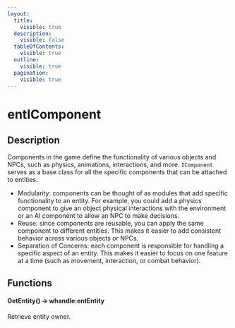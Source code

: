 ```yaml
---
layout:
  title:
    visible: true
  description:
    visible: false
  tableOfContents:
    visible: true
  outline:
    visible: true
  pagination:
    visible: true
---
```


# entIComponent

## Description

Components in the game define the functionality of various objects and NPCs, such as physics, animations, interactions, and more. `IComponent` serves as a base class for all the specific components that can be attached to entities.

* Modularity: components can be thought of as modules that add specific functionality to an entity. For example, you could add a physics component to give an object physical interactions with the environment or an AI component to allow an NPC to make decisions.
* Reuse: since components are reusable, you can apply the same component to different entities. This makes it easier to add consistent behavior across various objects or NPCs.
* Separation of Concerns: each component is responsible for handling a specific aspect of an entity. This makes it easier to focus on one feature at a time (such as movement, interaction, or combat behavior).

## Functions

#### GetEntity() -> whandle:entEntity

Retrieve entity owner.
